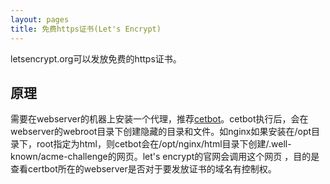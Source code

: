```yaml
---
layout: pages
title: 免费https证书(Let's Encrypt)
---
```


letsencrypt.org可以发放免费的https证书。

## 原理

需要在webserver的机器上安装一个代理，推荐[cetbot](https://certbot.eff.org/)。cetbot执行后，会在webserver的webroot目录下创建隐藏的目录和文件。如nginx如果安装在/opt目录下，root指定为html，则cetbot会在/opt/nginx/html目录下创建/.well-known/acme-challenge的网页。let's encrypt的官网会调用这个网页 ，目的是查看certbot所在的webserver是否对于要发放证书的域名有控制权。

